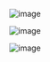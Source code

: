 ![image](https://user-images.githubusercontent.com/66378588/145213915-000fe1d2-002e-444a-a2b7-388241b08490.png)

![image](https://user-images.githubusercontent.com/66378588/145213945-83b216dd-d368-4b1c-8538-a057ce75f96b.png)

![image](https://user-images.githubusercontent.com/66378588/145213975-577fd0b8-9ec4-4f24-a201-011eb74be485.png)
